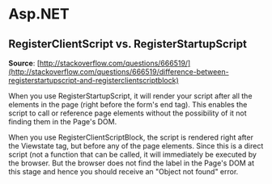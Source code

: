 # Asp.NET

## RegisterClientScript vs. RegisterStartupScript

**Source**: [http://stackoverflow.com/questions/666519/](http://stackoverflow.com/questions/666519/difference-between-registerstartupscript-and-registerclientscriptblock)

When you use RegisterStartupScript, it will render your script after all the elements in the page \(right before the form's end tag\). This enables the script to call or reference page elements without the possibility of it not finding them in the Page's DOM.

When you use RegisterClientScriptBlock, the script is rendered right after the Viewstate tag, but before any of the page elements. Since this is a direct script \(not a function that can be called, it will immediately be executed by the browser. But the browser does not find the label in the Page's DOM at this stage and hence you should receive an "Object not found" error.

## 

